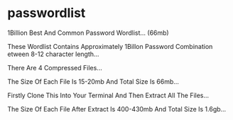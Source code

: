 # passwordlist
1Billion Best And Common Password Wordlist... (66mb)

These Wordlist Contains Approximately 1Billon Password Combination etween 8-12 character length...

There Are 4 Compressed Files...

The Size Of Each File Is 15-20mb And Total Size Is 66mb...

Firstly Clone This Into Your Terminal And Then Extract All The Files...

The Size Of Each File After Extract Is 400-430mb And Total Size Is 1.6gb...
